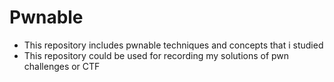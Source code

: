 # Pwnable
- This repository includes pwnable techniques and concepts that i studied
- This repository could be used for recording my solutions of pwn challenges or CTF
